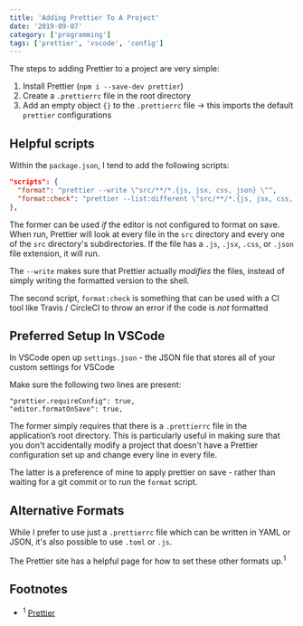 ```yaml
---
title: 'Adding Prettier To A Project'
date: '2019-09-07'
category: ['programming']
tags: ['prettier', 'vscode', 'config']
---
```


The steps to adding Prettier to a project are very simple:

1. Install Prettier (`npm i --save-dev prettier`)
2. Create a `.prettierrc` file in the root directory
3. Add an empty object `{}` to the `.prettierrc` file -> this imports the default `prettier` configurations

## Helpful scripts

Within the `package.json`, I tend to add the following scripts:

```JSON
"scripts": {
  "format": "prettier --write \"src/**/*.{js, jsx, css, json} \"",
  "format:check": "prettier --list:different \"src/**/*.{js, jsx, css, json} \""
},
```

The former can be used _if_ the editor is not configured to format on save. When run, Prettier will look at every file in the `src` directory and every one of the `src` directory's subdirectories. If the file has a `.js`, `.jsx`, `.css`, or `.json` file extension, it will run.

The `--write` makes sure that Prettier actually _modifies_ the files, instead of simply writing the formatted version to the shell.

The second script, `format:check` is something that can be used with a CI tool like Travis / CircleCI to throw an error if the code is _not_ formatted

## Preferred Setup In VSCode

In VSCode open up `settings.json` - the JSON file that stores all of your custom settings for VSCode

Make sure the following two lines are present:

```
"prettier.requireConfig": true,
"editor.formatOnSave": true,
```

The former simply requires that there is a `.prettierrc` file in the application’s root directory. This is particularly useful in making sure that you don't accidentally modify a project that doesn't have a Prettier configuration set up and change every line in every file.

The latter is a preference of mine to apply prettier on save - rather than waiting for a git commit or to run the `format` script.

## Alternative Formats

While I prefer to use just a `.prettierrc` file which can be written in YAML or JSON, it's also possible to use `.toml` or `.js`.

The Prettier site has a helpful page for how to set these other formats up.<sup>1</sup>

## Footnotes

- <sup>1</sup> [Prettier](https://prettier.io/docs/en/configuration.html)
